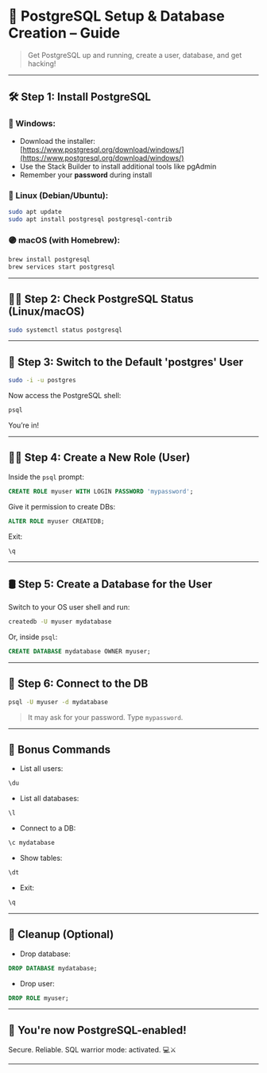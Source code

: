 
# 🐘 PostgreSQL Setup & Database Creation – Guide

> Get PostgreSQL up and running, create a user, database, and get hacking!

---

## 🛠 Step 1: Install PostgreSQL

### 🔵 Windows:
- Download the installer: [https://www.postgresql.org/download/windows/](https://www.postgresql.org/download/windows/)
- Use the Stack Builder to install additional tools like pgAdmin
- Remember your **password** during install

### 🔴 Linux (Debian/Ubuntu):
```bash
sudo apt update
sudo apt install postgresql postgresql-contrib
```

### 🟣 macOS (with Homebrew):
```bash
brew install postgresql
brew services start postgresql
```

---

## 🤦‍♂️ Step 2: Check PostgreSQL Status (Linux/macOS)

```bash
sudo systemctl status postgresql
```

---

## 👤 Step 3: Switch to the Default 'postgres' User

```bash
sudo -i -u postgres
```

Now access the PostgreSQL shell:

```bash
psql
```

You’re in!

---

## 🧙‍♂️ Step 4: Create a New Role (User)

Inside the `psql` prompt:

```sql
CREATE ROLE myuser WITH LOGIN PASSWORD 'mypassword';
```

Give it permission to create DBs:

```sql
ALTER ROLE myuser CREATEDB;
```

Exit:
```sql
\q
```

---

## 🛢 Step 5: Create a Database for the User

Switch to your OS user shell and run:

```bash
createdb -U myuser mydatabase
```

Or, inside `psql`:

```sql
CREATE DATABASE mydatabase OWNER myuser;
```

---

## 🔗 Step 6: Connect to the DB

```bash
psql -U myuser -d mydatabase
```

> It may ask for your password. Type `mypassword`.

---

## 🧠 Bonus Commands

- List all users:
```sql
\du
```

- List all databases:
```sql
\l
```

- Connect to a DB:
```sql
\c mydatabase
```

- Show tables:
```sql
\dt
```

- Exit:
```sql
\q
```

---

## 🧼 Cleanup (Optional)

- Drop database:
```sql
DROP DATABASE mydatabase;
```

- Drop user:
```sql
DROP ROLE myuser;
```

---

## 🚀 You're now PostgreSQL-enabled!

Secure. Reliable. SQL warrior mode: activated. 💻⚔️

---
